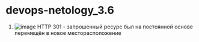 # devops-netology_3.6
1. ![image](https://user-images.githubusercontent.com/95294651/153345502-05dbcff0-9e81-480d-a32f-3a6ca8352288.png)
HTTP 301 - запрошенный ресурс был на постоянной основе перемещён в новое месторасположение
